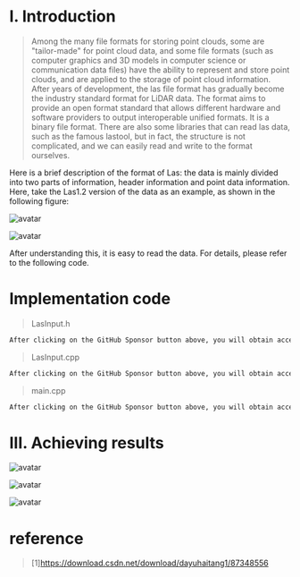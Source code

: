 #  I. Introduction 

>  Among the many file formats for storing point clouds, some are "tailor-made" for point cloud data, and some file formats (such as computer graphics and 3D models in computer science or communication data files) have the ability to represent and store point clouds, and are applied to the storage of point cloud information. After years of development, the las file format has gradually become the industry standard format for LiDAR data. The format aims to provide an open format standard that allows different hardware and software providers to output interoperable unified formats. It is a binary file format. There are also some libraries that can read las data, such as the famous lastool, but in fact, the structure is not complicated, and we can easily read and write to the format ourselves. 

Here is a brief description of the format of Las: the data is mainly divided into two parts of information, header information and point data information. Here, take the Las1.2 version of the data as an example, as shown in the following figure: 

![avatar]( 9533ea9bdf2e410481ace7099dc5ecf7.png) 

 ![avatar]( cbd86afd5efc4884a3841eb1e8661cd6.png) 

 After understanding this, it is easy to read the data. For details, please refer to the following code. 

#  Implementation code 

>  LasInput.h 

 ```python  
After clicking on the GitHub Sponsor button above, you will obtain access permissions to my private code repository ( https://github.com/slowlon/my_code_bar ) to view this blog code. By searching the code number of this blog, you can find the code you need, code number is: 2024020309573988597
 ```  
>  LasInput.cpp 

 ```python  
After clicking on the GitHub Sponsor button above, you will obtain access permissions to my private code repository ( https://github.com/slowlon/my_code_bar ) to view this blog code. By searching the code number of this blog, you can find the code you need, code number is: 2024020309573988597
 ```  
>  main.cpp 

 ```python  
After clicking on the GitHub Sponsor button above, you will obtain access permissions to my private code repository ( https://github.com/slowlon/my_code_bar ) to view this blog code. By searching the code number of this blog, you can find the code you need, code number is: 2024020309573988597
 ```  
#  III. Achieving results 

![avatar]( 2156c72574fa4196ac9c0ead38c290eb.png) 

 ![avatar]( 86341d5ec30c45b3bb1f3c8155e9314e.png) 

 ![avatar]( 19c9c142523f4baca8631e0fef33da61.png) 

#  reference 

>  [1]https://download.csdn.net/download/dayuhaitang1/87348556 

